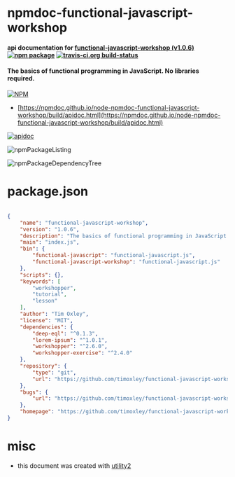 # npmdoc-functional-javascript-workshop

#### api documentation for  [functional-javascript-workshop (v1.0.6)](https://github.com/timoxley/functional-javascript-workshop)  [![npm package](https://img.shields.io/npm/v/npmdoc-functional-javascript-workshop.svg?style=flat-square)](https://www.npmjs.org/package/npmdoc-functional-javascript-workshop) [![travis-ci.org build-status](https://api.travis-ci.org/npmdoc/node-npmdoc-functional-javascript-workshop.svg)](https://travis-ci.org/npmdoc/node-npmdoc-functional-javascript-workshop)

#### The basics of functional programming in JavaScript. No libraries required.

[![NPM](https://nodei.co/npm/functional-javascript-workshop.png?downloads=true&downloadRank=true&stars=true)](https://www.npmjs.com/package/functional-javascript-workshop)

- [https://npmdoc.github.io/node-npmdoc-functional-javascript-workshop/build/apidoc.html](https://npmdoc.github.io/node-npmdoc-functional-javascript-workshop/build/apidoc.html)

[![apidoc](https://npmdoc.github.io/node-npmdoc-functional-javascript-workshop/build/screenCapture.buildCi.browser.%252Ftmp%252Fbuild%252Fapidoc.html.png)](https://npmdoc.github.io/node-npmdoc-functional-javascript-workshop/build/apidoc.html)

![npmPackageListing](https://npmdoc.github.io/node-npmdoc-functional-javascript-workshop/build/screenCapture.npmPackageListing.svg)

![npmPackageDependencyTree](https://npmdoc.github.io/node-npmdoc-functional-javascript-workshop/build/screenCapture.npmPackageDependencyTree.svg)



# package.json

```json

{
    "name": "functional-javascript-workshop",
    "version": "1.0.6",
    "description": "The basics of functional programming in JavaScript. No libraries required.",
    "main": "index.js",
    "bin": {
        "functional-javascript": "functional-javascript.js",
        "functional-javascript-workshop": "functional-javascript.js"
    },
    "scripts": {},
    "keywords": [
        "workshopper",
        "tutorial",
        "lesson"
    ],
    "author": "Tim Oxley",
    "license": "MIT",
    "dependencies": {
        "deep-eql": "^0.1.3",
        "lorem-ipsum": "^1.0.1",
        "workshopper": "^2.6.0",
        "workshopper-exercise": "^2.4.0"
    },
    "repository": {
        "type": "git",
        "url": "https://github.com/timoxley/functional-javascript-workshop"
    },
    "bugs": {
        "url": "https://github.com/timoxley/functional-javascript-workshop/issues"
    },
    "homepage": "https://github.com/timoxley/functional-javascript-workshop"
}
```



# misc
- this document was created with [utility2](https://github.com/kaizhu256/node-utility2)
